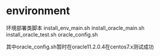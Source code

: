 # environment
环境部署类脚本
install_env_main.sh
install_oracle_main.sh
install_oracle_test.sh
oracle_config.sh

其中oracle_config.sh暂时在oracle11.2.0.4在centos7.x测试成功
